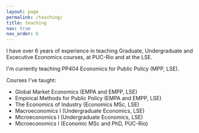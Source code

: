 ```yaml
---
layout: page
permalink: /teaching/
title: teaching
nav: true
nav_order: 6
---
```


I have over 6 years of experience in teaching Graduate, Undergraduate and Excecutive Economics courses, at PUC-Rio and at the LSE.

I'm currently teaching PP404 Economics for Public Policy (MPP, LSE).

Courses I've taught:
- Global Market Economics (EMPA and EMPP, LSE)
- Empirical Methods for Public Policy (EMPA and EMPP, LSE)
- The Economics of Industry (Economics MSc, LSE)
- Macroeconomics I (Undergraduate Economics, LSE)
- Microeconomics I (Undergraduate Economics, LSE)
- Microeconomics I (Economic MSc and PhD, PUC-Rio)
